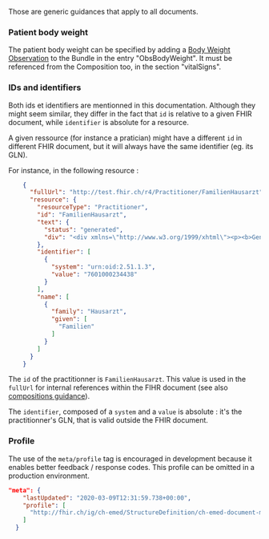 Those are generic guidances that apply to all documents.

### Patient body weight

The patient body weight can be specified by adding a [Body Weight Observation](StructureDefinition-ch-emed-epr-observation-body-weight.html) to the Bundle in the entry "ObsBodyWeight". It must be referenced from the Composition too, in the section "vitalSigns".

### IDs and identifiers
Both ids et identifiers are mentionned in this documentation. Although they might seem similar, they differ in the fact that ```id``` is relative to a given FHIR document, while ```identifier``` is absolute for a resource.

A given ressource (for instance a pratician) might have a different ```id``` in different FHIR document, but it will always have the same identifier (eg. its GLN).

For instance, in the following resource :
```json
    {
      "fullUrl": "http://test.fhir.ch/r4/Practitioner/FamilienHausarzt",
      "resource": {
        "resourceType": "Practitioner",
        "id": "FamilienHausarzt",
        "text": {
          "status": "generated",
          "div": "<div xmlns=\"http://www.w3.org/1999/xhtml\"><p><b>Generated Narrative: Practitioner</b><a name=\"FamilienHausarzt\"> ... Familien Hausarzt </p></div>"
        },
        "identifier": [
          {
            "system": "urn:oid:2.51.1.3",
            "value": "7601000234438"
          }
        ],
        "name": [
          {
            "family": "Hausarzt",
            "given": [
              "Familien"
            ]
          }
        ]
      }
    }
```

The ```id``` of the practitionner is ```FamilienHausarzt```. This value is used in the ```fullUrl``` for internal references within the FIHR document (see also [compositions guidance](guidance_composition.html)).

The ```identifier```, composed of a ```system``` and a ```value``` is absolute : it's the practitionner's GLN, that is valid outside the FHIR document.

### Profile
The use of the ```meta/profile``` tag is encouraged in development because it enables better feedback / response codes. This profile can be omitted in a production environment.

```json
"meta": {
    "lastUpdated": "2020-03-09T12:31:59.738+00:00",
    "profile": [
      "http://fhir.ch/ig/ch-emed/StructureDefinition/ch-emed-document-medicationtreatmentplan"
    ]
  }
```